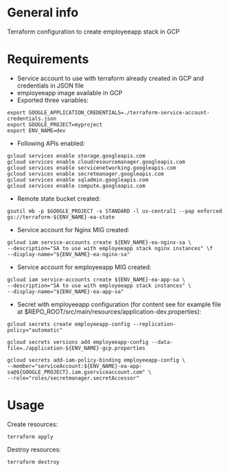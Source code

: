 # General info

Terraform configuration to create employeeapp stack in GCP

# Requirements

* Service account to use with terraform already created in GCP and credentials in JSON file
* employeeapp image available in GCP
* Exported three variables:
```
export GOOGLE_APPLICATION_CREDENTIALS=./terraform-service-account-credentials.json
export GOOGLE_PROJECT=myproject
export ENV_NAME=dev 
```
* Following APIs enabled:
```
gcloud services enable storage.googleapis.com
gcloud services enable cloudresourcemanager.googleapis.com
gcloud services enable servicenetworking.googleapis.com
gcloud services enable secretmanager.googleapis.com
gcloud services enable sqladmin.googleapis.com
gcloud services enable compute.googleapis.com
```
* Remote state bucket created:
```
gsutil mb -p $GOOGLE_PROJECT -s STANDARD -l us-central1 --pap enforced gs://terraform-${ENV_NAME}-ea-state
```
* Service account for Nginx MIG created:
```
gcloud iam service-accounts create ${ENV_NAME}-ea-nginx-sa \
--description="SA to use with employeeapp stack nginx instances" \f
--display-name="${ENV_NAME}-ea-nginx-sa"
```
* Service account for employeeapp MIG created:
```
gcloud iam service-accounts create ${ENV_NAME}-ea-app-sa \
--description="SA to use with employeeapp stack instances" \
--display-name="${ENV_NAME}-ea-app-sa"
```
* Secret with employeeapp configuration (for content see for example file at $REPO_ROOT/src/main/resources/application-dev.properties):
```
gcloud secrets create employeeapp-config --replication-policy="automatic"

gcloud secrets versions add employeeapp-config --data-file=./application-${ENV_NAME}-gcp.properties

gcloud secrets add-iam-policy-binding employeeapp-config \
--member="serviceAccount:${ENV_NAME}-ea-app-sa@${GOOGLE_PROJECT}.iam.gserviceaccount.com" \
--role="roles/secretmanager.secretAccessor"
```

# Usage

Create resources:
```
terraform apply
```
Destroy resources:
```
terraform destroy
```
